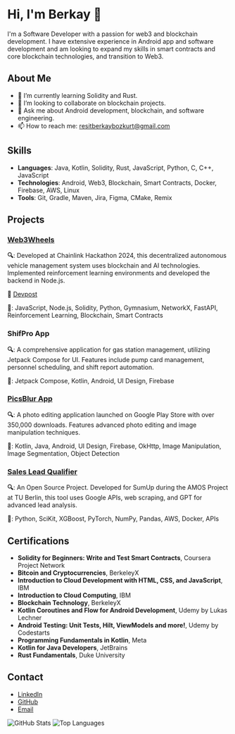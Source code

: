 # Hi, I'm Berkay 👋

I'm a Software Developer with a passion for web3 and blockchain development. I have extensive experience in Android app and software development and am looking to expand my skills in smart contracts and core blockchain technologies, and transition to Web3.

## About Me

- 🌱 I’m currently learning Solidity and Rust.
- 👯 I’m looking to collaborate on blockchain projects.
- 💬 Ask me about Android development, blockchain, and software engineering.
- 📫 How to reach me: [resitberkaybozkurt@gmail.com](mailto:resitberkaybozkurt@gmail.com)

## Skills

- **Languages**: Java, Kotlin, Solidity, Rust, JavaScript, Python, C, C++, JavaScript
- **Technologies**: Android, Web3, Blockchain, Smart Contracts, Docker, Firebase, AWS, Linux
- **Tools**: Git, Gradle, Maven, Jira, Figma, CMake, Remix

## Projects

### [Web3Wheels](https://github.com/ZhectorSM/web3-wheels-app)
**🔍**: Developed at Chainlink Hackathon 2024, this decentralized autonomous vehicle management system uses blockchain and AI technologies. Implemented reinforcement learning environments and developed the backend in Node.js.

**🚀** [Devpost](https://devpost.com/software/web3wheels)

**🔭**: JavaScript, Node.js, Solidity, Python, Gymnasium, NetworkX, FastAPI, Reinforcement Learning, Blockchain, Smart Contracts

### ShifPro App
**🔍**: A comprehensive application for gas station management, utilizing Jetpack Compose for UI. Features include pump card management, personnel scheduling, and shift report automation.

**🔭**: Jetpack Compose, Kotlin, Android, UI Design, Firebase

### [PicsBlur App](https://play.google.com/store/apps/details?id=helikanon.photo.editor.photoblur&hl=en&gl=US)
**🔍**: A photo editing application launched on Google Play Store with over 350,000 downloads. Features advanced photo editing and image manipulation techniques.

**🔭**: Kotlin, Java, Android, UI Design, Firebase, OkHttp, Image Manipulation, Image Segmentation, Object Detection

### [Sales Lead Qualifier](https://github.com/amosproj/amos2023ws06-sales-lead-qualifier)
**🔍**: An Open Source Project. Developed for SumUp during the AMOS Project at TU Berlin, this tool uses Google APIs, web scraping, and GPT for advanced lead analysis.

**🔭**: Python, SciKit, XGBoost, PyTorch, NumPy, Pandas, AWS, Docker, APIs

## Certifications

- **Solidity for Beginners: Write and Test Smart Contracts**, Coursera Project Network
- **Bitcoin and Cryptocurrencies**, BerkeleyX
- **Introduction to Cloud Development with HTML, CSS, and JavaScript**, IBM
- **Introduction to Cloud Computing**, IBM
- **Blockchain Technology**, BerkeleyX
- **Kotlin Coroutines and Flow for Android Development**, Udemy by Lukas Lechner
- **Android Testing: Unit Tests, Hilt, ViewModels and more!**, Udemy by Codestarts
- **Programming Fundamentals in Kotlin**, Meta
- **Kotlin for Java Developers**, JetBrains
- **Rust Fundamentals**, Duke University

## Contact

- [LinkedIn](https://www.linkedin.com/in/resit-berkay-bozkurt)
- [GitHub](https://github.com/rbbozkurt)
- [Email](mailto:resitberkaybozkurt@gmail.com)

![GitHub Stats](https://github-readme-stats.vercel.app/api?username=rbbozkurt&show_icons=true)
![Top Languages](https://github-readme-stats.vercel.app/api/top-langs/?username=rbbozkurt&layout=compact)
